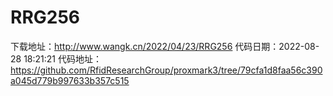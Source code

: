 # RRG256
下载地址：http://www.wangk.cn/2022/04/23/RRG256
代码日期：2022-08-28 18:21:21
代码地址：https://github.com/RfidResearchGroup/proxmark3/tree/79cfa1d8faa56c390a045d779b997633b357c515
